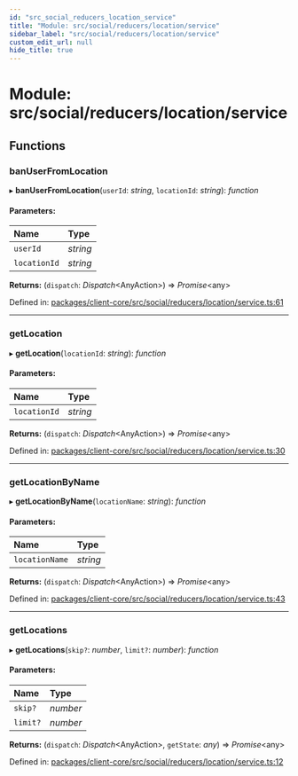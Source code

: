 ```yaml
---
id: "src_social_reducers_location_service"
title: "Module: src/social/reducers/location/service"
sidebar_label: "src/social/reducers/location/service"
custom_edit_url: null
hide_title: true
---
```


# Module: src/social/reducers/location/service

## Functions

### banUserFromLocation

▸ **banUserFromLocation**(`userId`: *string*, `locationId`: *string*): *function*

#### Parameters:

Name | Type |
:------ | :------ |
`userId` | *string* |
`locationId` | *string* |

**Returns:** (`dispatch`: *Dispatch*<AnyAction\>) => *Promise*<any\>

Defined in: [packages/client-core/src/social/reducers/location/service.ts:61](https://github.com/xr3ngine/xr3ngine/blob/a16a45d7e/packages/client-core/src/social/reducers/location/service.ts#L61)

___

### getLocation

▸ **getLocation**(`locationId`: *string*): *function*

#### Parameters:

Name | Type |
:------ | :------ |
`locationId` | *string* |

**Returns:** (`dispatch`: *Dispatch*<AnyAction\>) => *Promise*<any\>

Defined in: [packages/client-core/src/social/reducers/location/service.ts:30](https://github.com/xr3ngine/xr3ngine/blob/a16a45d7e/packages/client-core/src/social/reducers/location/service.ts#L30)

___

### getLocationByName

▸ **getLocationByName**(`locationName`: *string*): *function*

#### Parameters:

Name | Type |
:------ | :------ |
`locationName` | *string* |

**Returns:** (`dispatch`: *Dispatch*<AnyAction\>) => *Promise*<any\>

Defined in: [packages/client-core/src/social/reducers/location/service.ts:43](https://github.com/xr3ngine/xr3ngine/blob/a16a45d7e/packages/client-core/src/social/reducers/location/service.ts#L43)

___

### getLocations

▸ **getLocations**(`skip?`: *number*, `limit?`: *number*): *function*

#### Parameters:

Name | Type |
:------ | :------ |
`skip?` | *number* |
`limit?` | *number* |

**Returns:** (`dispatch`: *Dispatch*<AnyAction\>, `getState`: *any*) => *Promise*<any\>

Defined in: [packages/client-core/src/social/reducers/location/service.ts:12](https://github.com/xr3ngine/xr3ngine/blob/a16a45d7e/packages/client-core/src/social/reducers/location/service.ts#L12)
